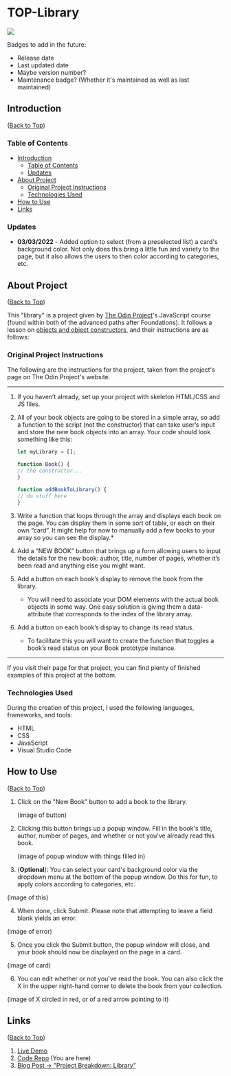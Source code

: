 # TOP-Library
 
<img src="https://img.shields.io/github/last-commit/Risclover/TOP-Library?color=blue&style=flat-square"><img src="">

Badges to add in the future:
* Release date
* Last updated date
* Maybe version number?
* Maintenance badge? (Whether it's maintained as well as last maintained)

## Introduction
([Back to Top](#top-library))
### Table of Contents
  - [Introduction](#introduction)
    - [Table of Contents](#table-of-contents)
    - [Updates](#updates)
  - [About Project](#about-project)
    - [Original Project Instructions](#original-project-instructions)
    - [Technologies Used](#technologies-used)
- [How to Use](#how-to-use)
- [Links](#links)

### Updates
* **03/03/2022** - Added option to select (from a preselected list) a card's background color. Not only does this bring a little fun and variety to the page, but it also allows the users to then color according to categories, etc.

## About Project 
([Back to Top](#top-library))

This "library" is a project given by [The Odin Project](https:/www.theodinrpoject.org/)'s JavaScript course (found within both of the advanced paths after Foundations). It follows a lesson on [objects and object constructors](https://www.theodinproject.com/paths/full-stack-javascript/courses/javascript/lessons/objects-and-object-constructors), and their instructions are as follows:

### Original Project Instructions

The following are the instructions for the project, taken from the project's page on The Odin Project's website.

---
1. If you haven’t already, set up your project with skeleton HTML/CSS and JS files.

2. All of your book objects are going to be stored in a simple array, so add a function to the script (not the constructor) that can take user’s input and store the new book objects into an array. Your code should look something like this:

    ```javascript
    let myLibrary = [];

    function Book() {
    // the constructor...
    }

    function addBookToLibrary() {
    // do stuff here
    }
    ```
3. Write a function that loops through the array and displays each book on the page. You can display them in some sort of table, or each on their own “card”. It might help for now to manually add a few books to your array so you can see the display.*

4. Add a “NEW BOOK” button that brings up a form allowing users to input the details for the new book: author, title, number of pages, whether it’s been read and anything else you might want.

5. Add a button on each book’s display to remove the book from the library.
   - You will need to associate your DOM elements with the actual book objects in some way. One easy solution is giving them a data-attribute that corresponds to the index of the library array.
6. Add a button on each book’s display to change its read status.
   - To facilitate this you will want to create the function that toggles a book’s read status on your Book prototype instance.
---
If you visit their page for that project, you can find plenty of finished examples of this project at the bottom.

### Technologies Used

During the creation of this project, I used the following languages, frameworks, and tools:

* HTML
* CSS
* JavaScript
* Visual Studio Code


## How to Use
([Back to Top](#top-library))

1. Click on the "New Book" button to add a book to the library.

    (image of button)

2. Clicking this button brings up a popup window. Fill in the book's title, author, number of pages, and whether or not you've already read this book.

    (image of popup window with things filled in)

3. (**Optional**): You can select your card's background color via the dropdown menu at the bottom of the popup window. Do this for fun, to apply colors according to categories, etc. 

(image of this)

4. When done, click Submit. Please note that attempting to leave a field blank yields an error.

(image of error)

5. Once you click the Submit button, the popup window will close, and your book should now be displayed on the page in a card.

(image of card)

6. You can edit whether or not you've read the book. You can also click the X in the upper right-hand corner to delete the book from your collection.

(image of X circled in red, or of a red arrow pointing to it)

## Links
([Back to Top](#top-library))
1. [Live Demo](https://risclover.github.io/TOP-Library)
2. [Code Repo](https://www.github.com/Risclover/TOP-Library) (You are here)
3. [Blog Post -> "Project Breakdown: Library"](https://risclover.github.io/official-portfolio/)
